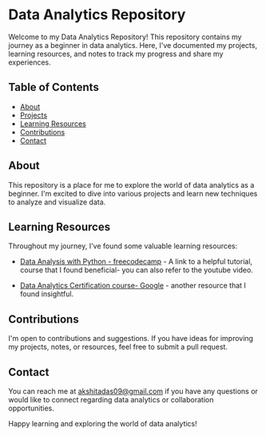 # Data Analytics Repository

Welcome to my Data Analytics Repository! This repository contains my journey as a beginner in data analytics. 
Here, I've documented my projects, learning resources, and notes to track my progress and share my experiences.

## Table of Contents

- [About](#about)
- [Projects](#projects)
- [Learning Resources](#learning-resources)
- [Contributions](#contributions)
- [Contact](#contact)

## About

This repository is a place for me to explore the world of data analytics as a beginner. 
I'm excited to dive into various projects and learn new techniques to analyze and visualize data.


## Learning Resources

Throughout my journey, I've found some valuable learning resources:

- [Data Analysis with Python - freecodecamp]([learning_resources/resource_name](https://www.freecodecamp.org/learn/data-analysis-with-python/#data-analysis-with-python-course)) - A link to a helpful tutorial, course that I found beneficial- you can also refer to the youtube video.

- [Data Analytics Certification course- Google]([learning_resources/another_resource](https://grow.google/intl/en_in/data-analytics-course/)) - another resource that I found insightful.



## Contributions

I'm open to contributions and suggestions. If you have ideas for improving my projects, notes, or resources, feel free to submit a pull request.

## Contact

You can reach me at [akshitadas09@gmail.com](mailto:akshitadas09@gmail.com) if you have any questions or would like to connect regarding data analytics or collaboration opportunities.

Happy learning and exploring the world of data analytics!


